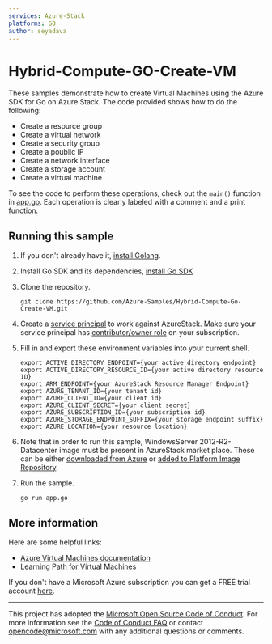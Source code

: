```yaml
---
services: Azure-Stack
platforms: GO
author: seyadava
---
```


# Hybrid-Compute-GO-Create-VM

These samples demonstrate how to create Virtual Machines using the Azure SDK for Go on Azure Stack.
The code provided shows how to do the following:

- Create a resource group
- Create a virtual network
- Create a security group
- Create a poublic IP
- Create a network interface
- Create a storage account
- Create a virtual machine

To see the code to perform these operations,
check out the `main()` function in [app.go](app.go).
Each operation is clearly labeled with a comment and a print function.


## Running this sample
1.  If you don't already have it, [install Golang](https://golang.org/doc/install).

2.  Install Go SDK and its dependencies, [install Go SDK](https://github.com/azure/azure-sdk-for-go) 

3.  Clone the repository.

    ```
    git clone https://github.com/Azure-Samples/Hybrid-Compute-Go-Create-VM.git
    ```

4.  Create a [service principal](https://docs.microsoft.com/en-us/azure/azure-stack/azure-stack-create-service-principals) to work against AzureStack. Make sure your service principal has [contributor/owner role](https://docs.microsoft.com/en-us/azure/azure-stack/azure-stack-create-service-principals#assign-role-to-service-principal) on your subscription.

6.  Fill in and export these environment variables into your current shell. 

    ```
    export ACTIVE_DIRECTORY_ENDPOINT={your active directory endpoint}
    export ACTIVE_DIRECTORY_RESOURCE_ID={your active directory resource ID}
    export ARM_ENDPOINT={your AzureStack Resource Manager Endpoint}
    export AZURE_TENANT_ID={your tenant id}
    export AZURE_CLIENT_ID={your client id}
    export AZURE_CLIENT_SECRET={your client secret}
    export AZURE_SUBSCRIPTION_ID={your subscription id}
    export AZURE_STORAGE_ENDPOINT_SUFFIX={your storage endpoint suffix}
    export AZURE_LOCATION={your resource location}
    
    ```

7.  Note that in order to run this sample, WindowsServer 2012-R2-Datacenter image must be present in AzureStack market place. These can be either [downloaded from Azure](https://docs.microsoft.com/en-us/azure/azure-stack/azure-stack-download-azure-marketplace-item) or [added to Platform Image Repository](https://docs.microsoft.com/en-us/azure/azure-stack/azure-stack-add-vm-image).


8. Run the sample.

    ```
    go run app.go
    ```
    
## More information

Here are some helpful links:

- [Azure Virtual Machines documentation](https://azure.microsoft.com/services/virtual-machines/)
- [Learning Path for Virtual Machines](https://azure.microsoft.com/documentation/learning-paths/virtual-machines/)

If you don't have a Microsoft Azure subscription you can get a FREE trial account [here](http://go.microsoft.com/fwlink/?LinkId=330212).

---

This project has adopted the [Microsoft Open Source Code of Conduct](https://opensource.microsoft.com/codeofconduct/). For more information see the [Code of Conduct FAQ](https://opensource.microsoft.com/codeofconduct/faq/) or contact [opencode@microsoft.com](mailto:opencode@microsoft.com) with any additional questions or comments.
